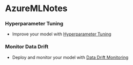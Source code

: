 # AzureMLNotes

### Hyperparameter Tuning
- Improve your model with [Hyperparameter Tuning](https://github.com/Blackbeard090/AzureMLNotes/tree/main/Hyperparameter%20Tuning)

### Monitor Data Drift
- Deploy and monitor your model with [Data Drift Monitoring](https://github.com/Blackbeard090/AzureMLNotes/tree/main/Data%20Drift%20Monitoring)
